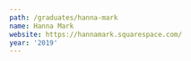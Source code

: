 ```yaml
---
path: /graduates/hanna-mark
name: Hanna Mark
website: https://hannamark.squarespace.com/
year: '2019'
---
```


